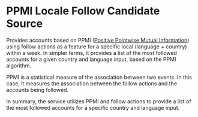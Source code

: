 # PPMI Locale Follow Candidate Source

Provides accounts based on PPMI ([Positive Pointwise Mutual Information](https://en.wikipedia.org/wiki/Pointwise_mutual_information#Positive_PMI)) using follow actions as a feature for a specific local (language + country) within a week. In simpler terms, it provides a list of the most followed accounts for a given country and language input, based on the PPMI algorithm.

PPMI is a statistical measure of the association between two events. In this case, it measures the association between the follow actions and the accounts being followed.

In summary, the service utilizes PPMI and follow actions to provide a list of the most followed accounts for a specific country and language input.
